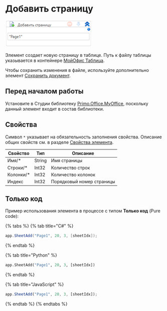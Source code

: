 # Добавить страницу

![](<../../../../../.gitbook/assets/image (531).png>)

Элемент создает новую страницу в таблице. Путь к файлу таблицы указывается в контейнере [МойОфис Таблица](https://docs.primo-rpa.ru/primo-rpa/g_elements/el_extra/els_myoffice/els_table/el_table_app).

Чтобы сохранить изменения в файле, используйте дополнительно элемент [Сохранить документ](https://docs.primo-rpa.ru/primo-rpa/g_elements/el_extra/els_myoffice/els_table/el_table_save).


## Перед началом работы

Установите в Студии библиотеку [Primo.Office.MyOffice](https://docs.primo-rpa.ru/primo-rpa/g_elements/el_extra/els_myoffice), поскольку данный элемент входит в состав библиотеки. 

## Свойства
Символ `*` указывает на обязательность заполнения свойства. Описание общих свойств см. в разделе [Свойства элемента](https://docs.primo-rpa.ru/primo-rpa/primo-studio/process/elements#svoistva-elementa).

| Свойство | Тип    | Описание        |
| -------- | ------ | --------------- |
| Имя/*      | String | Имя страницы    |
| Строки/*   | Int32  | Количество строк    |
| Колонки/*  | Int32  | Количество колонок  |
| Индекс   | Int32  | Порядковый номер страницы |

## Только код

Пример использования элемента в процессе с типом **Только код** (Pure code):

{% tabs %}
{% tab title="C#" %}
```csharp
app.SheetAdd("Page1", 20, 3, [sheetIdx]);
```
{% endtab %}

{% tab title="Python" %}
```python
app.SheetAdd("Page1", 20, 3, [sheetIdx])
```
{% endtab %}

{% tab title="JavaScript" %}
```javascript
app.SheetAdd("Page1", 20, 3, [sheetIdx]);
```
{% endtab %}
{% endtabs %}
